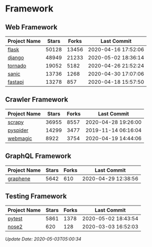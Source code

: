 # Framework

## Web Framework

| Project Name | Stars | Forks | Last Commit |
| ------------ | ----- | ----- | ----------- |
| [flask](https://github.com/pallets/flask) | 50128 | 13456 | 2020-04-16 17:52:06 |
| [django](https://github.com/django/django) | 48949 | 21233 | 2020-05-02 18:36:14 |
| [tornado](https://github.com/tornadoweb/tornado) | 19052 | 5182 | 2020-04-26 21:52:24 |
| [sanic](https://github.com/huge-success/sanic) | 13736 | 1268 | 2020-04-30 17:07:06 |
| [fastapi](https://github.com/tiangolo/fastapi) | 13278 | 857 | 2020-04-18 15:57:50 |

## Crawler Framework

| Project Name | Stars | Forks | Last Commit |
| ------------ | ----- | ----- | ----------- |
| [scrapy](https://github.com/scrapy/scrapy) | 36955 | 8557 | 2020-04-28 19:26:00 |
| [pyspider](https://github.com/binux/pyspider) | 14299 | 3477 | 2019-11-14 06:16:04 |
| [webmagic](https://github.com/code4craft/webmagic) | 8922 | 3754 | 2020-04-19 14:44:06 |

## GraphQL Framework

| Project Name | Stars | Forks | Last Commit |
| ------------ | ----- | ----- | ----------- |
| [graphene](https://github.com/graphql-python/graphene) | 5642 | 610 | 2020-04-29 12:38:56 |

## Testing Framework

| Project Name | Stars | Forks | Last Commit |
| ------------ | ----- | ----- | ----------- |
| [pytest](https://github.com/pytest-dev/pytest) | 5861 | 1378 | 2020-05-02 18:43:54 |
| [nose2](https://github.com/nose-devs/nose2) | 620 | 128 | 2020-03-03 16:52:03 |

*Update Date: 2020-05-03T05:00:34*